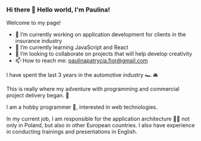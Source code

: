 ### Hi there 👋 Hello world, I'm Paulina!

Welcome to my page!

- 🔭 I’m currently working on application development for clients in the insurance industry
- 🌱 I’m currently learning JavaScript and React
- 👯 I’m looking to collaborate on projects that will help develop creativity 
- 📫 How to reach me: paulinapatrycja.fior@gmail.com

I have spent the last 3 years in the automotive industry :racing_car: :oncoming_automobile: 

This is really where my adventure with programming and commercial project delivery began. :dart:

I am a hobby programmer :muscle:, interested in web technologies.

In my current job, I am responsible for the application architecture :technologist: not only in Poland, but also in other European countries. I also have experience in conducting trainings and presentations in English.
